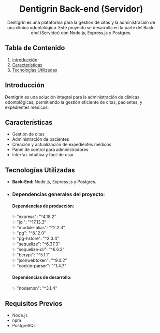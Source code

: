 <h1 align = "center"> Dentigrin Back-end (Servidor)</h1>
<p align = "center">
    Dentigrin es una plataforma para la gestión de citas y la administración de una clínica odontológica. Este proyecto se desarrolla en la parte del Back-end (Servidor) con Node.js, Express.js y Postgres.
</p>

## Tabla de Contenido

1. [Introducción](#introducción)
2. [Características](#características)
3. [Tecnologías Utilizadas](#tecnologías-utilizadas)


## Introducción

Dentigrin es una solución integral para la administración de clínicas odontológicas, permitiendo la gestión eficiente de citas, pacientes, y expedientes médicos.

## Características

- Gestión de citas
- Administración de pacientes
- Creación y actualización de expedientes médicos
- Panel de control para administradores
- Interfaz intuitiva y fácil de usar

## Tecnologías Utilizadas

- **Back-End:** Node.js, Express.js y Postgres.

- <h3>Dependencias generales del proyecto:</h3>

    <h4>Dependencias de producción:</h4>
    ✨ "express": "^4.19.2"</br>
    ✨ "joi": "^17.13.3"</br>
    ✨ "module-alias": "^2.2.3"</br>
    ✨ "pg": "^8.12.0"</br>
    ✨ "pg-hstore": "^2.3.4"</br>
    ✨ "sequelize": "^6.37.3"</br>
    ✨ "sequelize-cli": "^6.6.2"</br>
    ✨ "bcrypt": "^5.1.1"</br>
    ✨ "jsonwebtoken": "^9.0.2"</br>
    ✨ "cookie-parser": "^1.4.7"</br>
        

    <h4>Dependencias de desarrollo:</h4>
    ✨ "nodemon": "^3.1.4"</br>
    
## Requisitos Previos

- Node.js
- npm 
- PostgreSQL